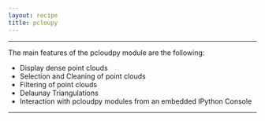```yaml
---
layout: recipe
title: pcloupy
---
```



-------

The main features of the pcloudpy module are the following:

- Display dense point clouds
- Selection and Cleaning of point clouds
- Filtering of point clouds
- Delaunay Triangulations
- Interaction with pcloudpy modules from an embedded IPython Console


-------